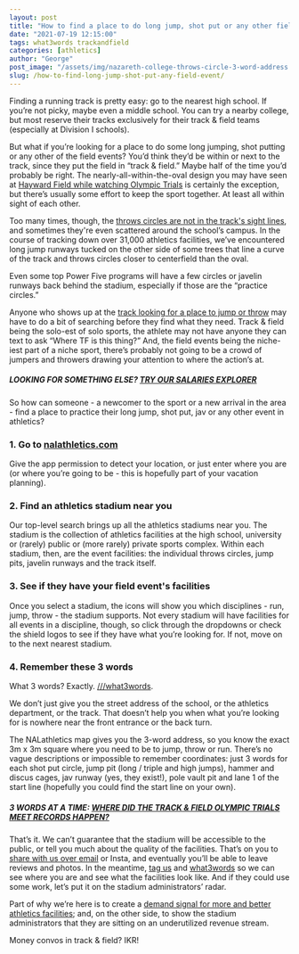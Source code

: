 ```yaml
---
layout: post
title: "How to find a place to do long jump, shot put or any other field event"
date: "2021-07-19 12:15:00"
tags: what3words trackandfield
categories: [athletics]
author: "George"
post_image: "/assets/img/nazareth-college-throws-circle-3-word-address.jpg"
slug: /how-to-find-long-jump-shot-put-any-field-event/
---
```


Finding a running track is pretty easy: go to the nearest high school. If you’re not picky, maybe even a middle school. You can try a nearby college, but most reserve their tracks exclusively for their track & field teams (especially at Division I schools).

But what if you’re looking for a place to do some long jumping, shot putting or any other of the field events? You’d think they’d be within or next to the track, since they put the field in “track & field.” Maybe half of the time you’d probably be right. The nearly-all-within-the-oval design you may have seen at [Hayward Field while watching Olympic Trials](https://nalathletics.com/blog/2021/06/28/track-field-olympic-trials-meet-records-3-word-addresses) is certainly the exception, but there’s usually some effort to keep the sport together. At least all within sight of each other.

Too many times, though, the [throws circles are not in the track's sight lines](https://nalathletics.com/blog/2021/06/09/track-field-stadiums-detach-throwers), and sometimes they're even scattered around the school’s campus. In the course of tracking down over 31,000 athletics facilities, we’ve encountered long jump runways tucked on the other side of some trees that line a curve of the track and throws circles closer to centerfield than the oval.

Even some top Power Five programs will have a few circles or javelin runways back behind the stadium, especially if those are the “practice circles.”

Anyone who shows up at the [track looking for a place to jump or throw](https://nalathletics.com/) may have to do a bit of searching before they find what they need. Track & field being the solo-est of solo sports, the athlete may not have anyone they can text to ask “Where TF is this thing?” And, the field events being the niche-iest part of a niche sport, there’s probably not going to be a crowd of jumpers and throwers drawing your attention to where the action’s at.

##### LOOKING FOR SOMETHING ELSE? [TRY OUR SALARIES EXPLORER](https://nalathletics.com/coaches-salaries-explorer.html)

So how can someone - a newcomer to the sport or a new arrival in the area - find a place to practice their long jump, shot put, jav or any other event in athletics?

### 1. Go to [nalathletics.com](https://nalathletics.com/)

Give the app permission to detect your location, or just enter where you are (or where you’re going to be - this is hopefully part of your vacation planning).

### 2. Find an athletics stadium near you

Our top-level search brings up all the athletics stadiums near you. The stadium is the collection of athletics facilities at the high school, university or (rarely) public or (more rarely) private sports complex. Within each stadium, then, are the event facilities: the individual throws circles, jump pits, javelin runways and the track itself.

### 3. See if they have your field event's facilities

Once you select a stadium, the icons will show you which disciplines - run, jump, throw - the stadium supports. Not every stadium will have facilities for all events in a discipline, though, so click through the dropdowns or check the shield logos to see if they have what you’re looking for. If not, move on to the next nearest stadium.

### 4. Remember these 3 words

What 3 words? Exactly. [///what3words](https://what3words.com/).

We don’t just give you the street address of the school, or the athletics department, or the track. That doesn’t help you when what you’re looking for is nowhere near the front entrance or the back turn.

The NALathletics map gives you the 3-word address, so you know the exact 3m x 3m square where you need to be to jump, throw or run. There’s no vague descriptions or impossible to remember coordinates: just 3 words for each shot put circle, jump pit (long / triple and high jumps), hammer and discus cages, jav runway (yes, they exist!), pole vault pit and lane 1 of the start line (hopefully you could find the start line on your own).

##### 3 WORDS AT A TIME: [WHERE DID THE TRACK & FIELD OLYMPIC TRIALS MEET RECORDS HAPPEN?](https://nalathletics.com/blog/2021/06/28/track-field-olympic-trials-meet-records-3-word-addresses)

That’s it. We can’t guarantee that the stadium will be accessible to the public, or tell you much about the quality of the facilities. That’s on you to <a href="mailto:george@nalathletics.com">share with us over email</a> or Insta, and eventually you’ll be able to leave reviews and photos. In the meantime, [tag us](https://instagram.com/nalathletics) and [what3words](https://instagram.com/what3words) so we can see where you are and see what the facilities look like. And if they could use some work, let’s put it on the stadium administrators’ radar.

Part of why we’re here is to create a [demand signal for more and better athletics facilities](https://nalathletics.com/blog/2020/03/18/airbnb-athletics-who-needs-it); and, on the other side, to show the stadium administrators that they are sitting on an underutilized revenue stream.

Money convos in track & field? IKR!
